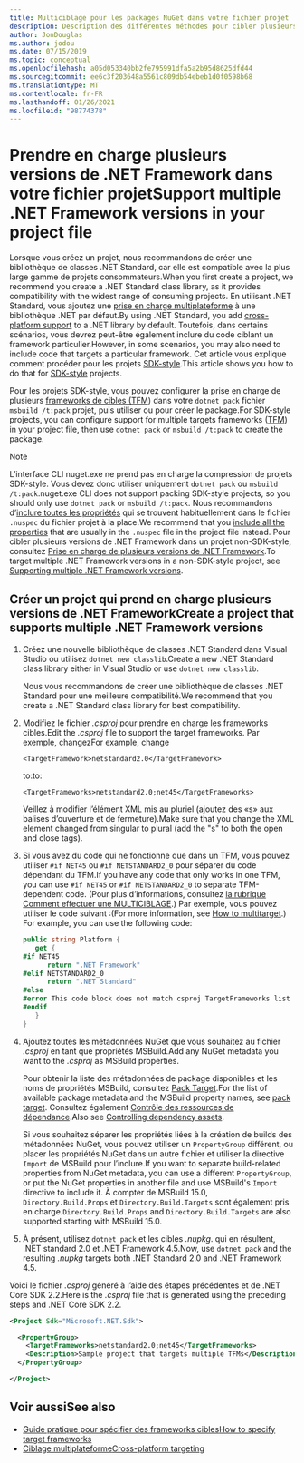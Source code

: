 ```yaml
---
title: Multiciblage pour les packages NuGet dans votre fichier projet
description: Description des différentes méthodes pour cibler plusieurs versions de .NET Framework à partir d’un seul package NuGet dans votre fichier projet.
author: JonDouglas
ms.author: jodou
ms.date: 07/15/2019
ms.topic: conceptual
ms.openlocfilehash: a05d053340bb2fe795991dfa5a2b95d8625dfd44
ms.sourcegitcommit: ee6c3f203648a5561c809db54ebeb1d0f0598b68
ms.translationtype: MT
ms.contentlocale: fr-FR
ms.lasthandoff: 01/26/2021
ms.locfileid: "98774378"
---
```

# <a name="support-multiple-net-framework-versions-in-your-project-file"></a><span data-ttu-id="d3e11-103">Prendre en charge plusieurs versions de .NET Framework dans votre fichier projet</span><span class="sxs-lookup"><span data-stu-id="d3e11-103">Support multiple .NET Framework versions in your project file</span></span>

<span data-ttu-id="d3e11-104">Lorsque vous créez un projet, nous recommandons de créer une bibliothèque de classes .NET Standard, car elle est compatible avec la plus large gamme de projets consommateurs.</span><span class="sxs-lookup"><span data-stu-id="d3e11-104">When you first create a project, we recommend you create a .NET Standard class library, as it provides compatibility with the widest range of consuming projects.</span></span> <span data-ttu-id="d3e11-105">En utilisant .NET Standard, vous ajoutez une [prise en charge multiplateforme](/dotnet/standard/library-guidance/cross-platform-targeting) à une bibliothèque .NET par défaut.</span><span class="sxs-lookup"><span data-stu-id="d3e11-105">By using .NET Standard, you add [cross-platform support](/dotnet/standard/library-guidance/cross-platform-targeting) to a .NET library by default.</span></span> <span data-ttu-id="d3e11-106">Toutefois, dans certains scénarios, vous devrez peut-être également inclure du code ciblant un framework particulier.</span><span class="sxs-lookup"><span data-stu-id="d3e11-106">However, in some scenarios, you may also need to include code that targets a particular framework.</span></span> <span data-ttu-id="d3e11-107">Cet article vous explique comment procéder pour les projets [SDK-style](../resources/check-project-format.md).</span><span class="sxs-lookup"><span data-stu-id="d3e11-107">This article shows you how to do that for [SDK-style](../resources/check-project-format.md) projects.</span></span>

<span data-ttu-id="d3e11-108">Pour les projets SDK-style, vous pouvez configurer la prise en charge de plusieurs [frameworks de cibles (TFM](/dotnet/standard/frameworks)) dans votre `dotnet pack` fichier `msbuild /t:pack` projet, puis utiliser ou pour créer le package.</span><span class="sxs-lookup"><span data-stu-id="d3e11-108">For SDK-style projects, you can configure support for multiple targets frameworks ([TFM](/dotnet/standard/frameworks)) in your project file, then use `dotnet pack` or `msbuild /t:pack` to create the package.</span></span>

> [!NOTE]
> <span data-ttu-id="d3e11-109">L’interface CLI nuget.exe ne prend pas en charge la compression de projets SDK-style. Vous devez donc utiliser uniquement `dotnet pack` ou `msbuild /t:pack`.</span><span class="sxs-lookup"><span data-stu-id="d3e11-109">nuget.exe CLI does not support packing SDK-style projects, so you should only use `dotnet pack` or `msbuild /t:pack`.</span></span> <span data-ttu-id="d3e11-110">Nous recommandons d’[inclure toutes les propriétés](../reference/msbuild-targets.md#pack-target) qui se trouvent habituellement dans le fichier `.nuspec` du fichier projet à la place.</span><span class="sxs-lookup"><span data-stu-id="d3e11-110">We recommend that you [include all the properties](../reference/msbuild-targets.md#pack-target) that are usually in the `.nuspec` file in the project file instead.</span></span> <span data-ttu-id="d3e11-111">Pour cibler plusieurs versions de .NET Framework dans un projet non-SDK-style, consultez [Prise en charge de plusieurs versions de .NET Framework](supporting-multiple-target-frameworks.md).</span><span class="sxs-lookup"><span data-stu-id="d3e11-111">To target multiple .NET Framework versions in a non-SDK-style project, see [Supporting multiple .NET Framework versions](supporting-multiple-target-frameworks.md).</span></span>

## <a name="create-a-project-that-supports-multiple-net-framework-versions"></a><span data-ttu-id="d3e11-112">Créer un projet qui prend en charge plusieurs versions de .NET Framework</span><span class="sxs-lookup"><span data-stu-id="d3e11-112">Create a project that supports multiple .NET Framework versions</span></span>

1. <span data-ttu-id="d3e11-113">Créez une nouvelle bibliothèque de classes .NET Standard dans Visual Studio ou utilisez `dotnet new classlib`.</span><span class="sxs-lookup"><span data-stu-id="d3e11-113">Create a new .NET Standard class library either in Visual Studio or use `dotnet new classlib`.</span></span>

   <span data-ttu-id="d3e11-114">Nous vous recommandons de créer une bibliothèque de classes .NET Standard pour une meilleure compatibilité.</span><span class="sxs-lookup"><span data-stu-id="d3e11-114">We recommend that you create a .NET Standard class library for best compatibility.</span></span>

2. <span data-ttu-id="d3e11-115">Modifiez le fichier *.csproj* pour prendre en charge les frameworks cibles.</span><span class="sxs-lookup"><span data-stu-id="d3e11-115">Edit the *.csproj* file to support the target frameworks.</span></span> <span data-ttu-id="d3e11-116">Par exemple, changez</span><span class="sxs-lookup"><span data-stu-id="d3e11-116">For example, change</span></span>
   
   `<TargetFramework>netstandard2.0</TargetFramework>`
   
   <span data-ttu-id="d3e11-117">to:</span><span class="sxs-lookup"><span data-stu-id="d3e11-117">to:</span></span>
   
   `<TargetFrameworks>netstandard2.0;net45</TargetFrameworks>`

   <span data-ttu-id="d3e11-118">Veillez à modifier l’élément XML mis au pluriel (ajoutez des «s» aux balises d’ouverture et de fermeture).</span><span class="sxs-lookup"><span data-stu-id="d3e11-118">Make sure that you change the XML element changed from singular to plural (add the "s" to both the open and close tags).</span></span>

3. <span data-ttu-id="d3e11-119">Si vous avez du code qui ne fonctionne que dans un TFM, vous pouvez utiliser `#if NET45` ou `#if NETSTANDARD2_0` pour séparer du code dépendant du TFM.</span><span class="sxs-lookup"><span data-stu-id="d3e11-119">If you have any code that only works in one TFM, you can use `#if NET45` or `#if NETSTANDARD2_0` to separate TFM-dependent code.</span></span> <span data-ttu-id="d3e11-120">(Pour plus d’informations, consultez [la rubrique Comment effectuer une MULTICIBLAGE](/dotnet/core/tutorials/libraries#how-to-multitarget).) Par exemple, vous pouvez utiliser le code suivant :</span><span class="sxs-lookup"><span data-stu-id="d3e11-120">(For more information, see [How to multitarget](/dotnet/core/tutorials/libraries#how-to-multitarget).) For example, you can use the following code:</span></span>

   ```csharp
   public string Platform {
      get {
   #if NET45
         return ".NET Framework"
   #elif NETSTANDARD2_0
         return ".NET Standard"
   #else
   #error This code block does not match csproj TargetFrameworks list
   #endif
      }
   }
   ```

4. <span data-ttu-id="d3e11-121">Ajoutez toutes les métadonnées NuGet que vous souhaitez au fichier *.csproj* en tant que propriétés MSBuild.</span><span class="sxs-lookup"><span data-stu-id="d3e11-121">Add any NuGet metadata you want to the *.csproj* as MSBuild properties.</span></span>

   <span data-ttu-id="d3e11-122">Pour obtenir la liste des métadonnées de package disponibles et les noms de propriétés MSBuild, consultez [Pack Target](../reference/msbuild-targets.md#pack-target).</span><span class="sxs-lookup"><span data-stu-id="d3e11-122">For the list of available package metadata and the MSBuild property names, see [pack target](../reference/msbuild-targets.md#pack-target).</span></span> <span data-ttu-id="d3e11-123">Consultez également [Contrôle des ressources de dépendance](../consume-packages/package-references-in-project-files.md#controlling-dependency-assets).</span><span class="sxs-lookup"><span data-stu-id="d3e11-123">Also see [Controlling dependency assets](../consume-packages/package-references-in-project-files.md#controlling-dependency-assets).</span></span>

   <span data-ttu-id="d3e11-124">Si vous souhaitez séparer les propriétés liées à la création de builds des métadonnées NuGet, vous pouvez utiliser un `PropertyGroup` différent, ou placer les propriétés NuGet dans un autre fichier et utiliser la directive `Import` de MSBuild pour l’inclure.</span><span class="sxs-lookup"><span data-stu-id="d3e11-124">If you want to separate build-related properties from NuGet metadata, you can use a different `PropertyGroup`, or put the NuGet properties in another file and use MSBuild's `Import` directive to include it.</span></span> <span data-ttu-id="d3e11-125">À compter de MSBuild 15.0, `Directory.Build.Props` et `Directory.Build.Targets` sont également pris en charge.</span><span class="sxs-lookup"><span data-stu-id="d3e11-125">`Directory.Build.Props` and `Directory.Build.Targets` are also supported starting with MSBuild 15.0.</span></span>

5. <span data-ttu-id="d3e11-126">À présent, utilisez `dotnet pack` et les cibles *.nupkg*. qui en résultent, .NET standard 2.0 et .NET Framework 4.5.</span><span class="sxs-lookup"><span data-stu-id="d3e11-126">Now, use `dotnet pack` and the resulting *.nupkg* targets both .NET Standard 2.0 and .NET Framework 4.5.</span></span>

<span data-ttu-id="d3e11-127">Voici le fichier *.csproj* généré à l’aide des étapes précédentes et de .NET Core SDK 2.2.</span><span class="sxs-lookup"><span data-stu-id="d3e11-127">Here is the *.csproj* file that is generated using the preceding steps and .NET Core SDK 2.2.</span></span>

```xml
<Project Sdk="Microsoft.NET.Sdk">

  <PropertyGroup>
    <TargetFrameworks>netstandard2.0;net45</TargetFrameworks>
    <Description>Sample project that targets multiple TFMs</Description>
  </PropertyGroup>

</Project>
```

## <a name="see-also"></a><span data-ttu-id="d3e11-128">Voir aussi</span><span class="sxs-lookup"><span data-stu-id="d3e11-128">See also</span></span>

* [<span data-ttu-id="d3e11-129">Guide pratique pour spécifier des frameworks cibles</span><span class="sxs-lookup"><span data-stu-id="d3e11-129">How to specify target frameworks</span></span>](/dotnet/standard/frameworks#how-to-specify-target-frameworks)
* [<span data-ttu-id="d3e11-130">Ciblage multiplateforme</span><span class="sxs-lookup"><span data-stu-id="d3e11-130">Cross-platform targeting</span></span>](/dotnet/standard/library-guidance/cross-platform-targeting)

